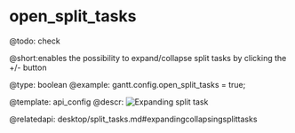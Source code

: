 open_split_tasks
=============

@todo:
	check 


@short:enables the possibility to expand/collapse split tasks by clicking the +/- button
	

@type: boolean
@example:
gantt.config.open_split_tasks = true;

@template:	api_config
@descr:
![Expanding split task](desktop/expand_split_task.png)

@relatedapi: desktop/split_tasks.md#expandingcollapsingsplittasks